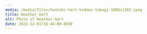 ```yaml
---
media: /media/files/heatehr-hart-hidemi-takagi-1800x1192.jpeg
title: Heather Hart
alt: Photo of Heather Hart
date: 2022-12-01T16:44:00-0500
---
```

